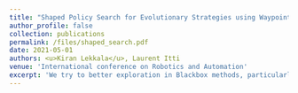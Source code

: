 ```yaml
---
title: "Shaped Policy Search for Evolutionary Strategies using Waypoints"
author_profile: false
collection: publications
permalink: /files/shaped_search.pdf
date: 2021-05-01
authors: <u>Kiran Lekkala</u>, Laurent Itti
venue: 'International conference on Robotics and Automation'
excerpt: 'We try to better exploration in Blackbox methods, particularly Evolution strategies (ES), when applied to Reinforcement Learning (RL) problems where intermediate waypoints/subgoals are available. We use the state-action pairs from the trajectories obtained during rollouts/evaluations, to learn the dynamics of the agent which are then fused into the optimization procedure.'
---
```


